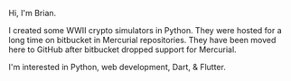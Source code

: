 Hi, I'm Brian.

I created some WWII crypto simulators in Python. They were hosted for a long
time on bitbucket in Mercurial repositories. They have been moved here to
GitHub after bitbucket dropped support for Mercurial.

I'm interested in Python, web development, Dart, & Flutter.
